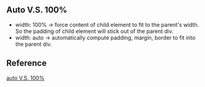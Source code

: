 
## Auto V.S. 100%
 * width: 100% -> force content of child element to fit to the parent's width. So the padding of child element will stick out of the parent div.
 * width: auto -> automatically compute padding, margin, border to fit into the parent div.


## Reference
[auto V.S. 100%](https://stackoverflow.com/questions/3906573/if-a-div-is-100-width-by-default)

